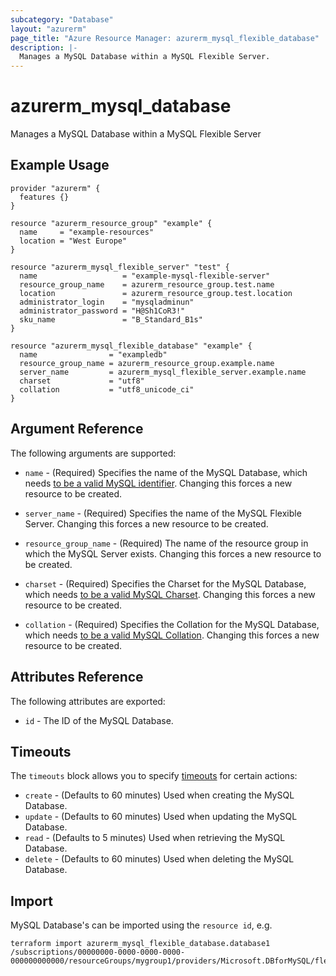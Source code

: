 ```yaml
---
subcategory: "Database"
layout: "azurerm"
page_title: "Azure Resource Manager: azurerm_mysql_flexible_database"
description: |-
  Manages a MySQL Database within a MySQL Flexible Server.
---
```


# azurerm_mysql_database

Manages a MySQL Database within a MySQL Flexible Server

## Example Usage

```hcl
provider "azurerm" {
  features {}
}

resource "azurerm_resource_group" "example" {
  name     = "example-resources"
  location = "West Europe"
}

resource "azurerm_mysql_flexible_server" "test" {
  name                   = "example-mysql-flexible-server"
  resource_group_name    = azurerm_resource_group.test.name
  location               = azurerm_resource_group.test.location
  administrator_login    = "mysqladminun"
  administrator_password = "H@Sh1CoR3!"
  sku_name               = "B_Standard_B1s"
}

resource "azurerm_mysql_flexible_database" "example" {
  name                = "exampledb"
  resource_group_name = azurerm_resource_group.example.name
  server_name         = azurerm_mysql_flexible_server.example.name
  charset             = "utf8"
  collation           = "utf8_unicode_ci"
}
```

## Argument Reference

The following arguments are supported:

* `name` - (Required) Specifies the name of the MySQL Database, which needs [to be a valid MySQL identifier](https://dev.mysql.com/doc/refman/5.7/en/identifiers.html). Changing this forces a new resource to be created.

* `server_name` - (Required) Specifies the name of the MySQL Flexible Server. Changing this forces a new resource to be created.

* `resource_group_name` - (Required) The name of the resource group in which the MySQL Server exists. Changing this forces a new resource to be created.

* `charset` - (Required) Specifies the Charset for the MySQL Database, which needs [to be a valid MySQL Charset](https://dev.mysql.com/doc/refman/5.7/en/charset-charsets.html). Changing this forces a new resource to be created.

* `collation` - (Required) Specifies the Collation for the MySQL Database, which needs [to be a valid MySQL Collation](https://dev.mysql.com/doc/refman/5.7/en/charset-mysql.html). Changing this forces a new resource to be created.

## Attributes Reference

The following attributes are exported:

* `id` - The ID of the MySQL Database.

## Timeouts

The `timeouts` block allows you to specify [timeouts](https://www.terraform.io/docs/configuration/resources.html#timeouts) for certain actions:

* `create` - (Defaults to 60 minutes) Used when creating the MySQL Database.
* `update` - (Defaults to 60 minutes) Used when updating the MySQL Database.
* `read` - (Defaults to 5 minutes) Used when retrieving the MySQL Database.
* `delete` - (Defaults to 60 minutes) Used when deleting the MySQL Database.

## Import

MySQL Database's can be imported using the `resource id`, e.g.

```shell
terraform import azurerm_mysql_flexible_database.database1 /subscriptions/00000000-0000-0000-0000-000000000000/resourceGroups/mygroup1/providers/Microsoft.DBforMySQL/flexibleServers/flexibleserver1/databases/database1
```
